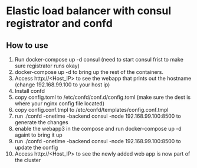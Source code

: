 # Elastic load balancer with consul registrator and confd


## How to use
  1. Run docker-compose up -d consul (need to start consul frist to make sure registrator runs okay)
  2. docker-compose up -d to bring up the rest of the containers.
  3. Access http://<Host_IP> to see the webapp that prints out the hostname (change 192.168.99.100 to your host ip)
  4. Install confd
  5. copy config.toml to /etc/confd/conf.d/config.toml (make sure the dest is where your nginx config file located)
  6. copy config.conf.tmpl to /etc/confd/templates/config.conf.tmpl
  7. run ./confd -onetime -backend consul -node 192.168.99.100:8500 to generate the changes
  8. enable the webapp3 in the compose and run docker-compose up -d againt to bring it up
  9. run ./confd -onetime -backend consul -node 192.168.99.100:8500 to update the config
  10. Access http://<Host_IP> to see the newly added web app is now part of the cluster
